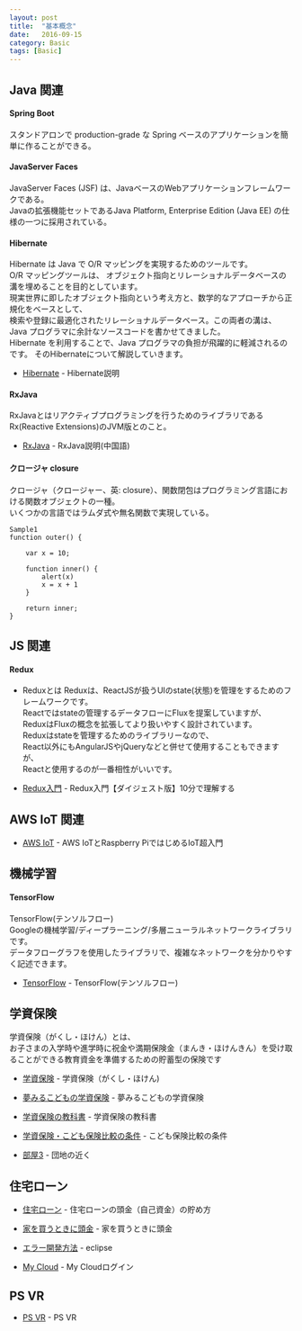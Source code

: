 ```yaml
---
layout: post
title:  "基本概念"
date:   2016-09-15
category: Basic
tags: [Basic]
---
```


## Java 関連

#### Spring Boot

スタンドアロンで production-grade な Spring ベースのアプリケーションを簡単に作ることができる。


#### JavaServer Faces

JavaServer Faces (JSF) は、JavaベースのWebアプリケーションフレームワークである。    
Javaの拡張機能セットであるJava Platform, Enterprise Edition (Java EE) の仕様の一つに採用されている。   


#### Hibernate

Hibernate は Java で O/R マッピングを実現するためのツールです。    
O/R マッピングツールは、 オブジェクト指向とリレーショナルデータベースの溝を埋めることを目的としています。     
現実世界に即したオブジェクト指向という考え方と、数学的なアプローチから正規化をベースとして、    
検索や登録に最適化されたリレーショナルデータベース。この両者の溝は、Java プログラマに余計なソースコードを書かせてきました。   
Hibernate を利用することで、Java プログラマの負担が飛躍的に軽減されるのです。 
そのHibernateについて解説していきます。

- [Hibernate](http://www.techscore.com/tech/Java/Others/Hibernate/index/) - Hibernate説明


#### RxJava

RxJavaとはリアクティブプログラミングを行うためのライブラリであるRx(Reactive Extensions)のJVM版とのこと。     

- [RxJava](http://gank.io/post/560e15be2dca930e00da1083) - RxJava説明(中国語)   
 


#### クロージャ closure

クロージャ（クロージャー、英: closure）、関数閉包はプログラミング言語における関数オブジェクトの一種。    
いくつかの言語ではラムダ式や無名関数で実現している。   

~~~
Sample1
function outer() {

    var x = 10;

    function inner() {
        alert(x)
        x = x + 1
    }

    return inner;
}   
~~~

## JS 関連

#### Redux

* Reduxとは
Reduxは、ReactJSが扱うUIのstate(状態)を管理をするためのフレームワークです。    
Reactではstateの管理するデータフローにFluxを提案していますが、   
ReduxはFluxの概念を拡張してより扱いやすく設計されています。      
Reduxはstateを管理するためのライブラリーなので、                 
React以外にもAngularJSやjQueryなどと併せて使用することもできますが、       
Reactと使用するのが一番相性がいいです。


- [Redux入門](http://qiita.com/kiita312/items/49a1f03445b19cf407b7) - Redux入門【ダイジェスト版】10分で理解する

## AWS IoT 関連

- [AWS IoT](http://codezine.jp/article/detail/9530) - AWS IoTとRaspberry PiではじめるIoT超入門

## 機械学習

#### TensorFlow

TensorFlow(テンソルフロー)    
Googleの機械学習/ディープラーニング/多層ニューラルネットワークライブラリです。    
データフローグラフを使用したライブラリで、複雑なネットワークを分かりやすく記述できます。   


- [TensorFlow](http://www.ossnews.jp/oss_info/TensorFlow) - TensorFlow(テンソルフロー)  


## 学資保険


学資保険（がくし・ほけん）とは、    
お子さまの入学時や進学時に祝金や満期保険金（まんき・ほけんきん）を受け取ることができる教育資金を準備するための貯蓄型の保険です

- [学資保険](http://hoken.kakaku.com/insurance/gea/) - 学資保険（がくし・ほけん)  

- [夢みるこどもの学資保険](http://www.ignition-ent.com/gakushi/aflac-gakushi.html) - 夢みるこどもの学資保険  

- [学資保険の教科書](http://hokensc.jp/gakushi/aflac.html) - 学資保険の教科書          

- [学資保険・こども保険比較の条件](http://www.ignition-ent.com/gakushi-hikaku.html) - こども保険比較の条件        

- [部屋3](https://www.livable.co.jp/kounyu/k/detail/CZ1166B17/) - 団地の近く 


## 住宅ローン


- [住宅ローン](http://isolf.com/kaisetu/kiso/hajimete/980-atamakintamekata) - 住宅ローンの頭金（自己資金）の貯め方 

- [家を買うときに頭金](http://www.iesagashi.info/entry/2015/07/31/%E5%AE%B6%E3%82%92%E8%B2%B7%E3%81%86%E3%81%A8%E3%81%8D%E3%81%AB%E9%A0%AD%E9%87%91%E3%81%AF%E3%81%84%E3%81%8F%E3%82%89%E5%BF%85%E8%A6%81%E3%81%8B%E3%80%81%E8%A8%88%E7%AE%97%E3%81%97%E3%81%A6%E3%81%BF
) - 家を買うときに頭金 


- [エラー開発方法](https://stackoverflow.com/questions/9499563/no-repository-found-error-in-installing-adt-in-eclipse-indigo) - eclipse


- [My Cloud](https://idp.mycloud.com/idp/SSO.saml2?SAMLRequest=lVPLTuMwFN3zFZb3zcMdkmI1QZ0iNEiMWjWBxWyQ6zhgKbE9vk4pf4%2BTtFIWgGAV2b7n3PNQltfHtkEHYUFqleE4iDASiutKqucMP5S3swW%2Bzi%2BWwNrG0FXnXtRO%2FO8EOLQCENZ52For6FphC2EPkouH3X2GX5wzQMOQGRm8VuRZB1y3%2FSn0K0Lr8WFP%2BeQ3y%2FoNoxt%2FIxVzg4ozWFYmaN94o7tqgPtzWBSboEcSjG615WKQlGFnO4HR3U2GnxZXZJ%2BkZB7X%2B2TOF5dVVf%2FaL0gapyQhVyz1Y7BlAPIgMlyzBnogQCfuFDimXIZJFCezOJpF8zKKKSE0ToPLJPmH0dZqp7lufks1JtRZRTUDCVSxVgB1nBarv%2FeUBBHdj0NA%2F5TldrbdFCVGj%2BekSZ%2B0z14BHbL9msqc9uL81MQg2H6fgJ3LwvnG%2Bs%2FKyFNdy3DKOPITQ08ti2oI2FfsxNGhtW4NsxJ6B%2BLIuJt6ID8zQafM68Yr3Il6QvdtQ1%2BOccp7an%2Fdd%2F6qbdV3KLh3VlqmwGjrxgg%2B1JOPb58Fkp%2FTm%2F4Z%2BTs%3D&RelayState=3ab24eb6dd120ec1cf29f68ece378d108f501da94bfb67f1f0fef7534a930e61cead10d5e1c9e8981526537c5a9f87187416a215033f8d0074f5c0b3a250feeb__webfilesReturnUrlToken20_wdcloud-jp&action&brand=wdcloud-jp) - My Cloudログイン  


## PS VR

- [PS VR](http://www.moguravr.com/psvr-cinematic/) - PS VR 

